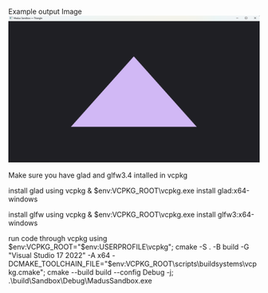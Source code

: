Example output Image
![alt text](image.png)

Make sure you have glad and glfw3.4 intalled in vcpkg

install glad using vcpkg
& $env:VCPKG_ROOT\vcpkg.exe install glad:x64-windows     

install glfw using vcpkg
& $env:VCPKG_ROOT\vcpkg.exe install glfw3:x64-windows  

run code through vcpkg using
$env:VCPKG_ROOT="$env:USERPROFILE\vcpkg"; cmake -S . -B build -G "Visual Studio 17 2022" -A x64 -DCMAKE_TOOLCHAIN_FILE="$env:VCPKG_ROOT\scripts\buildsystems\vcpkg.cmake"; cmake --build build --config Debug -j; .\build\Sandbox\Debug\MadusSandbox.exe